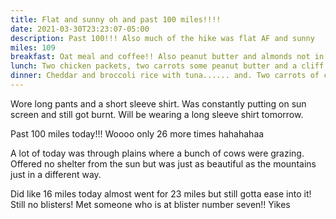 ```yaml
---
title: Flat and sunny oh and past 100 miles!!!!
date: 2021-03-30T23:23:07-05:00
description: Past 100!!! Also much of the hike was flat AF and sunny
miles: 109
breakfast: Oat meal and coffee!! Also peanut butter and almonds not in picture
lunch: Two chicken packets, two carrots some peanut butter and a cliff bars
dinner: Cheddar and broccoli rice with tuna...... and. Two carrots of course
---
```


Wore long pants and a short sleeve shirt. Was constantly putting on sun screen and still got burnt. Will be wearing a long sleeve shirt tomorrow.

Past 100 miles today!!! Woooo only 26 more times hahahahaa

A lot of today was through plains where a bunch of cows were grazing. Offered no shelter from the sun but was just as beautiful as the mountains just in a different way.

Did like 16 miles today almost went for 23 miles but still gotta ease into it!
Still no blisters! Met someone who is at blister number seven!! Yikes